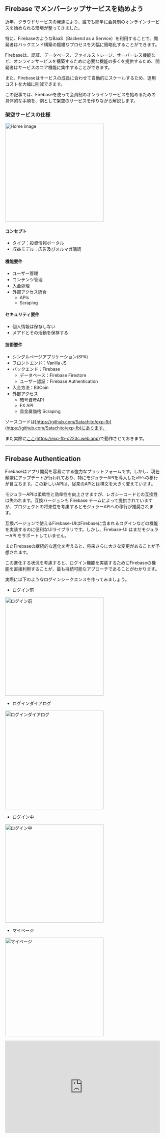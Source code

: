 ## Firebase でメンバーシップサービスを始めよう

近年、クラウドサービスの発達により、誰でも簡単に会員制のオンラインサービスを始められる環境が整ってきました。

特に、FirebaseのようなBaaS（Backend as a Service）を利用することで、開発者はバックエンド構築の複雑なプロセスを大幅に簡略化することができます。

Firebaseは、認証、データベース、ファイルストレージ、サーバーレス機能など、オンラインサービスを構築するために必要な機能の多くを提供するため、開発者はサービスのコア機能に集中することができます。

また、Firebaseはサービスの成長に合わせて自動的にスケールするため、運用コストを大幅に削減できます。

この記事では、Firebaseを使って会員制のオンラインサービスを始めるための具体的な手順を、例として架空のサービスを作りながら解説します。

### 架空サービスの仕様

<img src=Contents/HOME.png alt="Home image" width=320></img>

#### コンセプト

- タイプ：投資情報ポータル
- 収益モデル：広告及びメルマガ購読

#### 機能要件

- ユーザー管理
- コンテンツ管理
- 入金処理
- 外部アクセス統合
  - APIs
  - Scraping

#### セキュリティ要件

- 個人情報は保存しない
- メアドとその活動を保存する

#### 技術要件

- シングルページアプリケーション(SPA)
- フロントエンド：Vanilla JS
- バックエンド：Firebase
  - データベース：Firebase Firestore
  - ユーザー認証：Firebase Authentication
- 入金方法：BitCoin
- 外部アクセス
  - 暗号資産API
  - FX API
  - 貴金属価格 Scraping

ソースコードは[https://github.com/Satachito/exp-fb](https://github.com/Satachito/exp-fb)にあります。

また実際に[ここ(https://exp-fb-c223c.web.app)](https://exp-fb-c223c.web.app)で動作させておきます。

---
## Firebase Authentication

Firebaseはアプリ開発を容易にする強力なプラットフォームです。しかし、現在頻繁にアップデートが行われており、特にモジュラーAPIを導入したv9への移行が目立ちます。この新しいAPIは、従来のAPIとは構文を大きく変えています。

モジュラーAPIは柔軟性と効率性を向上させますが、レガシーコードとの互換性は失われます。互換バージョンも Firebase チームによって提供されていますが、プロジェクトの将来性を考慮するとモジュラーAPIへの移行が推奨されます。

互換バージョンで使えるFirebase-UIはFirebaseに含まれるログインなどの機能を実装するのに便利なUIライブラリです。しかし、Firebase-UI はまだモジュラーAPI をサポートしていません。

またFirebaseの継続的な進化を考えると、将来さらに大きな変更があることが予想されます。

この進化する状況を考慮すると、ログイン機能を実装するためにFirebaseの機能を直接利用することが、最も持続可能なアプローチであることがわかります。

実際に以下のようなログインシークエンスを作ってみましょう。

* ログイン前

<img src=Contents/SS1.png alt="ログイン前" width=320></img>

* ログインダイアログ

<img src=Contents/SS2.png alt="ログインダイアログ" width=320></img>

* ログイン中

<img src=Contents/SS3.png alt="ログイン中" width=320></img>

* マイページ

<img src=Contents/SS4.png alt="マイページ" width=320></img>

<iframe height="300" style="width: 100%;" scrolling="no" title="Firebase AUTH" src="https://codepen.io/satachito/embed/RwOyxzr?default-tab=html" frameborder="no" loading="lazy" allowtransparency="true" allowfullscreen="true">
  See the Pen <a href="https://codepen.io/satachito/pen/RwOyxzr">
  Firebase AUTH</a> by Satachito (<a href="https://codepen.io/satachito">@satachito</a>)
  on <a href="https://codepen.io">CodePen</a>.
</iframe>
